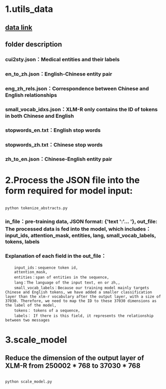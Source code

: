 # 1.utils_data 

## [data link](https://pan.baidu.com/s/1RKgoDwW35hlWHQCn_arxDA?pwd=z65t)

## folder description
### cui2sty.json：Medical entities and their labels
### en_to_zh.json：English-Chinese entity pair
### eng_zh_rels.json：Correspondence between Chinese and English relationships
### small_vocab_idxs.json：XLM-R only contains the ID of tokens in both Chinese and English
### stopwords_en.txt：English stop words
### stopwords_zh.txt：Chinese stop words
### zh_to_en.json：Chinese-English entity pair

# 2.Process the JSON file into the form required for model input:
```

python tokenize_abstracts.py

```

### in_file：pre-training data, JSON format: {'text ':'... '}, out_file: The processed data is fed into the model, which includes：input_ids, attention_mask, entities, lang, small_vocab_labels, tokens, labels
### Explanation of each field in the out_file：
```
    input_ids：sequence token id, 
    attention_mask, 
    entities：span of entities in the sequence, 
    lang：The language of the input text, en or zh,, 
    small_vocab_labels：Because our training model mainly targets Chinese and English tokens, we have added a smaller classification layer than the xlm-r vocabulary after the output layer, with a size of 37030. Therefore, we need to map the ID to these 37030 dimensions as the label of the model,
    tokens： tokens of a sequence,
    labels： If there is this field, it represents the relationship between two messages

```

# 3.scale_model
## Reduce the dimension of the output layer of XLM-R from 250002 * 768 to 37030 * 768
```

python scale_model.py

```
